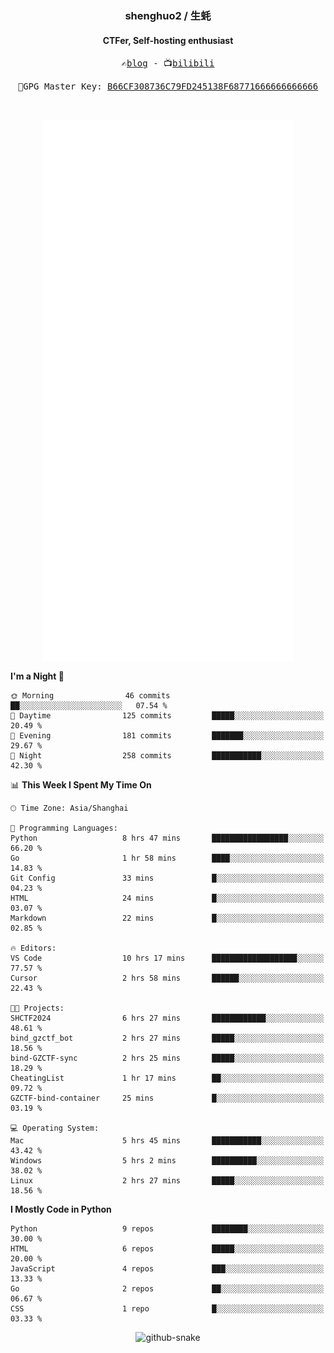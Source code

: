 <h3 align="center"> shenghuo2 / 生蚝 </h3>
<h4 align="center" >CTFer, Self-hosting enthusiast</h3>


<p align="center">
  <samp>
    ✍️<a href="https://blog.shenghuo2.top/">blog</a> -
    📺<a href="https://space.bilibili.com/85894935">bilibili</a>
  </samp>
</p>
<p align="center">
  <samp>
     🔐GPG Master Key: <a align="center" href="https://github.com/shenghuo2.gpg">B66CF308736C79FD245138F68771666666666666</a>
  </samp>
</p>
<br>
<p align="center">
  <a href="https://github.com/shenghuo2">
    <img width="400" align="top" src="https://github.com/shenghuo2/shenghuo2/blob/main/metrics.left.svg" />
  </a>
  <a href="https://github.com/shenghuo2">
    <img width="400" align="top" src="https://github.com/shenghuo2/shenghuo2/blob/main/metrics.right.svg" />
  </a>
</p>


<!--START_SECTION:waka-->
**I'm a Night 🦉** 

```text
🌞 Morning                46 commits          ██░░░░░░░░░░░░░░░░░░░░░░░   07.54 % 
🌆 Daytime                125 commits         █████░░░░░░░░░░░░░░░░░░░░   20.49 % 
🌃 Evening                181 commits         ███████░░░░░░░░░░░░░░░░░░   29.67 % 
🌙 Night                  258 commits         ███████████░░░░░░░░░░░░░░   42.30 % 
```


📊 **This Week I Spent My Time On** 

```text
🕑︎ Time Zone: Asia/Shanghai

💬 Programming Languages: 
Python                   8 hrs 47 mins       █████████████████░░░░░░░░   66.20 % 
Go                       1 hr 58 mins        ████░░░░░░░░░░░░░░░░░░░░░   14.83 % 
Git Config               33 mins             █░░░░░░░░░░░░░░░░░░░░░░░░   04.23 % 
HTML                     24 mins             █░░░░░░░░░░░░░░░░░░░░░░░░   03.07 % 
Markdown                 22 mins             █░░░░░░░░░░░░░░░░░░░░░░░░   02.85 % 

🔥 Editors: 
VS Code                  10 hrs 17 mins      ███████████████████░░░░░░   77.57 % 
Cursor                   2 hrs 58 mins       ██████░░░░░░░░░░░░░░░░░░░   22.43 % 

🐱‍💻 Projects: 
SHCTF2024                6 hrs 27 mins       ████████████░░░░░░░░░░░░░   48.61 % 
bind_gzctf_bot           2 hrs 27 mins       █████░░░░░░░░░░░░░░░░░░░░   18.56 % 
bind-GZCTF-sync          2 hrs 25 mins       █████░░░░░░░░░░░░░░░░░░░░   18.29 % 
CheatingList             1 hr 17 mins        ██░░░░░░░░░░░░░░░░░░░░░░░   09.72 % 
GZCTF-bind-container     25 mins             █░░░░░░░░░░░░░░░░░░░░░░░░   03.19 % 

💻 Operating System: 
Mac                      5 hrs 45 mins       ███████████░░░░░░░░░░░░░░   43.42 % 
Windows                  5 hrs 2 mins        ██████████░░░░░░░░░░░░░░░   38.02 % 
Linux                    2 hrs 27 mins       █████░░░░░░░░░░░░░░░░░░░░   18.56 % 
```

**I Mostly Code in Python** 

```text
Python                   9 repos             ████████░░░░░░░░░░░░░░░░░   30.00 % 
HTML                     6 repos             █████░░░░░░░░░░░░░░░░░░░░   20.00 % 
JavaScript               4 repos             ███░░░░░░░░░░░░░░░░░░░░░░   13.33 % 
Go                       2 repos             ██░░░░░░░░░░░░░░░░░░░░░░░   06.67 % 
CSS                      1 repo              █░░░░░░░░░░░░░░░░░░░░░░░░   03.33 % 
```




<!--END_SECTION:waka-->


<div align="center">
  <picture>
    <source media="(prefers-color-scheme: dark)" srcset="https://gist.githubusercontent.com/shenghuo2/bfce20b14ab0484cef03bae6e60e0b3a/raw/github-snake-dark.svg" />
    <source media="(prefers-color-scheme: light)" srcset="https://gist.githubusercontent.com/shenghuo2/bfce20b14ab0484cef03bae6e60e0b3a/raw/github-snake.svg" />
    <img alt="github-snake" src="https://gist.githubusercontent.com/shenghuo2/bfce20b14ab0484cef03bae6e60e0b3a/raw/github-snake.svg" />
  </picture>
</div>

<!--
**shenghuo2/shenghuo2** is a ✨ _special_ ✨ repository because its `README.md` (this file) appears on your GitHub profile.

Here are some ideas to get you started:

- 🔭 I’m currently working on ...
- 🌱 I’m currently learning ...
- 👯 I’m looking to collaborate on ...
- 🤔 I’m looking for help with ...
- 💬 Ask me about ...
- 📫 How to reach me: ...
- 😄 Pronouns: ...
- ⚡ Fun fact: ...
-->
